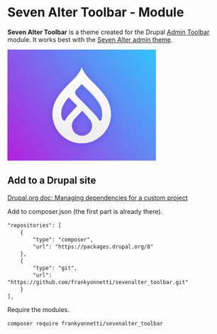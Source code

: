 # Seven Alter Toolbar - Module

**Seven Alter Toolbar** is a theme created for the Drupal [Admin Toolbar](https://www.drupal.org/project/admin_toolbar) module. It works best with the [Seven Alter admin theme](https://github.com/frankyonnetti/sevenalter).

<img src="screenshot.png" width="335" height="250">

## Add to a Drupal site

[Drupal.org doc: Managing dependencies for a custom project](https://www.drupal.org/docs/develop/using-composer/managing-dependencies-for-a-custom-project)

Add to composer.json (the first part is already there).

    "repositories": [
        {
            "type": "composer",
            "url": "https://packages.drupal.org/8"
        },
        {
            "type": "git",
            "url": "https://github.com/frankyonnetti/sevenalter_toolbar.git"
        }
    ],

Require the modules.

    composer require frankyonnetti/sevenalter_toolbar
